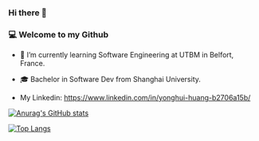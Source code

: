 ### Hi there 👋
### 💻 Welcome to my Github 

- 🌱 I’m currently learning Software Engineering at UTBM in Belfort, France.
- 🎓 Bachelor in Software Dev from Shanghai University.

- My Linkedin: https://www.linkedin.com/in/yonghui-huang-b2706a15b/


[![Anurag's GitHub stats](https://github-readme-stats.vercel.app/api?username=Pas0412&?theme=gradient)](https://github.com/anuraghazra/github-readme-stats)

[![Top Langs](https://github-readme-stats.vercel.app/api/top-langs/?username=Pas0412)](https://github.com/anuraghazra/github-readme-stats)



<!--
**Pas0412/Pas0412** is a ✨ _special_ ✨ repository because its `README.md` (this file) appears on your GitHub profile.

Here are some ideas to get you started:

- 🔭 I’m currently working on ...
- 🌱 I’m currently learning ...
- 👯 I’m looking to collaborate on ...
- 🤔 I’m looking for help with ...
- 💬 Ask me about ...
- 📫 How to reach me: ...
- 😄 Pronouns: ...
- ⚡ Fun fact: ...
-->
